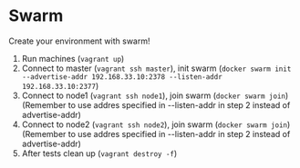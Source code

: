 Swarm
========

Create your environment with swarm!

1. Run machines (```vagrant up```)
2. Connect to master (```vagrant ssh master```), init swarm (```docker swarm init --advertise-addr 192.168.33.10:2378 --listen-addr 192.168.33.10:2377```)
3. Connect to node1 (```vagrant ssh node1```), join swarm (```docker swarm join```)(Remember to use addres specified in --listen-addr in step 2 instead of advertise-addr)
4. Connect to node2 (```vagrant ssh node2```), join swarm (```docker swarm join```)(Remember to use addres specified in --listen-addr in step 2 instead of advertise-addr)
5. After tests clean up (```vagrant destroy -f```)